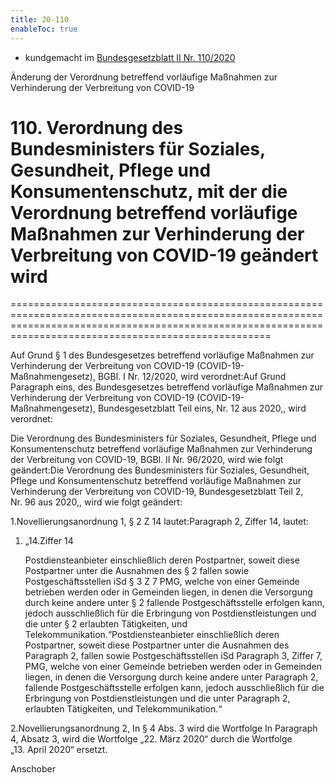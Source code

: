 ```yaml
---
title: 20-110
enableToc: true
---
```


* kundgemacht im [Bundesgesetzblatt II Nr. 110/2020](https://www.ris.bka.gv.at/eli/bgbl/II/2020/110)

Änderung der Verordnung betreffend vorläufige Maßnahmen zur Verhinderung der Verbreitung von COVID-19

# 110\. Verordnung des Bundesministers für Soziales, Gesundheit, Pflege und Konsumentenschutz, mit der die Verordnung betreffend vorläufige Maßnahmen zur Verhinderung der Verbreitung von COVID-19 geändert wird
===============================================================================================================================================================================================================

Auf Grund § 1 des Bundesgesetzes betreffend vorläufige Maßnahmen zur Verhinderung der Verbreitung von COVID-19 (COVID-19-Maßnahmengesetz), BGBl. I Nr. 12/2020, wird verordnet:Auf Grund Paragraph eins, des Bundesgesetzes betreffend vorläufige Maßnahmen zur Verhinderung der Verbreitung von COVID-19 (COVID-19-Maßnahmengesetz), Bundesgesetzblatt Teil eins, Nr. 12 aus 2020,, wird verordnet:

Die Verordnung des Bundesministers für Soziales, Gesundheit, Pflege und Konsumentenschutz betreffend vorläufige Maßnahmen zur Verhinderung der Verbreitung von COVID-19, BGBl. II Nr. 96/2020, wird wie folgt geändert:Die Verordnung des Bundesministers für Soziales, Gesundheit, Pflege und Konsumentenschutz betreffend vorläufige Maßnahmen zur Verhinderung der Verbreitung von COVID-19, Bundesgesetzblatt Teil 2, Nr. 96 aus 2020,, wird wie folgt geändert:

1.Novellierungsanordnung 1, § 2 Z 14 lautet:Paragraph 2, Ziffer 14, lautet:

1.  „14.Ziffer 14
    
    Postdiensteanbieter einschließlich deren Postpartner, soweit diese Postpartner unter die Ausnahmen des § 2 fallen sowie Postgeschäftsstellen iSd § 3 Z 7 PMG, welche von einer Gemeinde betrieben werden oder in Gemeinden liegen, in denen die Versorgung durch keine andere unter § 2 fallende Postgeschäftsstelle erfolgen kann, jedoch ausschließlich für die Erbringung von Postdienstleistungen und die unter § 2 erlaubten Tätigkeiten, und Telekommunikation.“Postdiensteanbieter einschließlich deren Postpartner, soweit diese Postpartner unter die Ausnahmen des Paragraph 2, fallen sowie Postgeschäftsstellen iSd Paragraph 3, Ziffer 7, PMG, welche von einer Gemeinde betrieben werden oder in Gemeinden liegen, in denen die Versorgung durch keine andere unter Paragraph 2, fallende Postgeschäftsstelle erfolgen kann, jedoch ausschließlich für die Erbringung von Postdienstleistungen und die unter Paragraph 2, erlaubten Tätigkeiten, und Telekommunikation.“
    

2.Novellierungsanordnung 2, In § 4 Abs. 3 wird die Wortfolge In Paragraph 4, Absatz 3, wird die Wortfolge „22. März 2020“ durch die Wortfolge „13. April 2020“ ersetzt.

Anschober